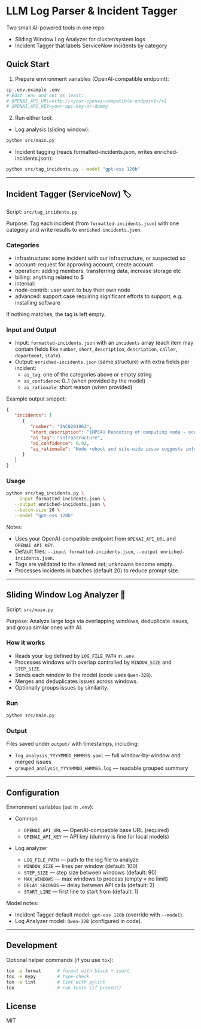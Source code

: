 # LLM Log Parser & Incident Tagger

Two small AI-powered tools in one repo:
- Sliding Window Log Analyzer for cluster/system logs
- Incident Tagger that labels ServiceNow incidents by category

## Quick Start

1) Prepare environment variables (OpenAI-compatible endpoint):

```bash
cp .env.example .env
# Edit .env and set at least:
# OPENAI_API_URL=http://<your-openai-compatible-endpoint>/v1
# OPENAI_API_KEY=your-api-key-or-dummy
```

2) Run either tool:

- Log analysis (sliding window):
```bash
python src/main.py
```

- Incident tagging (reads formatted-incidents.json, writes enriched-incidents.json):
```bash
python src/tag_incidents.py --model "gpt-oss 120b"
```

---

## Incident Tagger (ServiceNow) 🏷️

Script: `src/tag_incidents.py`

Purpose: Tag each incident (from `formatted-incidents.json`) with one category and write results to `enriched-incidents.json`.

### Categories

- infrastructure: some incident with our infrastructure, or suspected so
- account: request for approving account, create account
- operation: adding members, transferring data, increase storage etc
- billing: anything related to $
- internal: <reserved>
- node-contrib: user want to buy their own node
- advanced: support case requiring significant efforts to support, e.g. installing software

If nothing matches, the tag is left empty.

### Input and Output

- Input: `formatted-incidents.json` with an `incidents` array (each item may contain fields like `number`, `short_description`, `description`, `caller`, `department`, `state`).
- Output: `enriched-incidents.json` (same structure) with extra fields per incident:
   - `ai_tag`: one of the categories above or empty string
   - `ai_confidence`: 0..1 (when provided by the model)
   - `ai_rationale`: short reason (when provided)

Example output snippet:

```json
{
   "incidents": [
      {
         "number": "INC0201963",
         "short_description": "[HPC4] Rebooting of computing node - ocean3",
         "ai_tag": "infrastructure",
         "ai_confidence": 0.92,
         "ai_rationale": "Node reboot and site-wide issue suggests infra"
      }
   ]
}
```

### Usage

```bash
python src/tag_incidents.py \
   --input formatted-incidents.json \
   --output enriched-incidents.json \
   --batch-size 20 \
   --model "gpt-oss 120b"
```

Notes:
- Uses your OpenAI-compatible endpoint from `OPENAI_API_URL` and `OPENAI_API_KEY`.
- Default files: `--input formatted-incidents.json`, `--output enriched-incidents.json`.
- Tags are validated to the allowed set; unknowns become empty.
- Processes incidents in batches (default 20) to reduce prompt size.

---

## Sliding Window Log Analyzer 🧪

Script: `src/main.py`

Purpose: Analyze large logs via overlapping windows, deduplicate issues, and group similar ones with AI.

### How it works

- Reads your log defined by `LOG_FILE_PATH` in `.env`.
- Processes windows with overlap controlled by `WINDOW_SIZE` and `STEP_SIZE`.
- Sends each window to the model (code uses `Qwen-32B`).
- Merges and deduplicates issues across windows.
- Optionally groups issues by similarity.

### Run

```bash
python src/main.py
```

### Output

Files saved under `output/` with timestamps, including:
- `log_analysis_YYYYMMDD_HHMMSS.yaml` — full window-by-window and merged issues
- `grouped_analysis_YYYYMMDD_HHMMSS.log` — readable grouped summary

---

## Configuration

Environment variables (set in `.env`):

- Common
   - `OPENAI_API_URL` — OpenAI-compatible base URL (required)
   - `OPENAI_API_KEY` — API key (dummy is fine for local models)

- Log analyzer
   - `LOG_FILE_PATH` — path to the log file to analyze
   - `WINDOW_SIZE` — lines per window (default: 100)
   - `STEP_SIZE` — step size between windows (default: 90)
   - `MAX_WINDOWS` — max windows to process (empty = no limit)
   - `DELAY_SECONDS` — delay between API calls (default: 2)
   - `START_LINE` — first line to start from (default: 1)

Model notes:
- Incident Tagger default model: `gpt-oss 120b` (override with `--model`).
- Log Analyzer model: `Qwen-32B` (configured in code).

---

## Development

Optional helper commands (if you use `tox`):

```bash
tox -e format      # format with black + isort
tox -e mypy        # type-check
tox -e lint        # lint with pylint
tox                # run tests (if present)
```

## License

MIT
